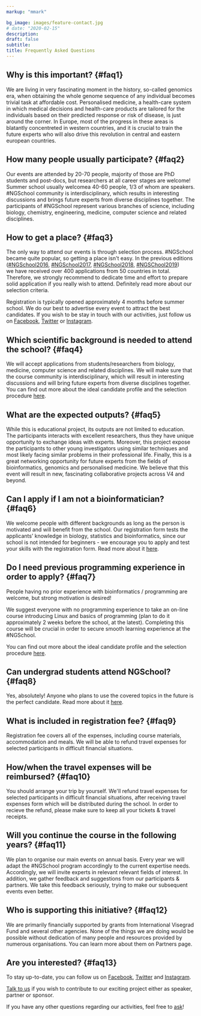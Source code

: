 ```yaml
---
markup: "mmark"

bg_image: images/feature-contact.jpg
# date: "2020-02-15"
description: 
draft: false
subtitle: 
title: Frequently Asked Questions
---
```


## Why is this important? <a href="/faq/#faq1"><sup><i class="fas fa-link"></i></sup></a> {#faq1}

We are living in very fascinating moment in the history, so-called genomics era, 
when obtaining the whole genome sequence of any individual becomes trivial task 
at affordable cost. Personalised medicine, a health-care system in which 
medical decisions and health-care products are tailored for the individuals 
based on their predicted response or risk of disease, is just around the corner. 
In Europe, most of the progress in these areas is blatantly concentreted in 
western countries, and it is crucial to train the future experts who will also 
drive this revolution in central and eastern european countries.

## How many people usually participate? <a href="/faq/#faq2"><sup><i class="fas fa-link"></i></sup></a> {#faq2}

Our events are attended by 20-70 people, majority of those are PhD students 
and post-docs, but researchers at all career stages are welcome! 
Summer school usually welcomea 40-60 people, 1/3 of whom are speakers. #NGSchool 
community is interdisciplinary, which results in interesting discussions 
and brings future experts from diverse disciplines together. The participants 
of #NGSchool represent various branches of science, including biology, chemistry, 
engineering, medicine, computer science and related disciplines.  

## How to get a place? <a href="/faq/#faq3"><sup><i class="fas fa-link"></i></sup></a> {#faq3}

The only way to attend our events is through selection process. #NGSchool 
became quite popular, so getting a place isn't easy. In the previous editions 
([#NGSchool2016](/ngschool2016), [#NGSchool2017](/ngschool2017), 
[#NGSchool2018](/ngschool2018), [#NGSChool2019](/ngschool2019))  
we have received over 400 applications from 50 countries in total. 
Therefore, we strongly recommend to dedicate time and effort to prepare 
solid application if you really wish to attend. Definitely read more about 
our selection criteria.  

Registration is typically opened approximately 4 months before summer school. 
We do our best to advertise every event to attract the best candidates. 
If you wish to be stay in touch with our activities, just follow us on 
[Facebook](https://www.facebook.com/NGSchool.eu/), 
[Twitter](https://twitter.com/NGSchoolEU) or 
[Instagram](https://www.instagram.com/ngschooleu/).

## Which scientific background is needed to attend the school? <a href="/faq/#faq4"><sup><i class="fas fa-link"></i></sup></a> {#faq4}

We will accept applications from students/researchers from biology, medicine, 
computer science and related disciplines. We will make sure that the course 
community is interdisciplinary, which will result in interesting discussions 
and will bring future experts from diverse disciplines together.  
You can find out more about the ideal candidate profile and the selection 
procedure [here](/selection).  

## What are the expected outputs? <a href="/faq/#faq5"><sup><i class="fas fa-link"></i></sup></a> {#faq5}

While this is educational project, its outputs are not limited to education. 
The participants interacts with excellent researchers, thus they have unique 
opportunity to exchange ideas with experts. Moreover, this project expose the 
participants to other young investigators using similar techniques and most 
likely facing similar problems in their professional life. Finally, this is 
a great networking opportunity for future experts from the fields of 
bioinformatics, genomics and personalised medicine. We believe that this event 
will result in new, fascinating collaborative projects across V4 and beyond.  

## Can I apply if I am not a bioinformatician? <a href="/faq/#faq6"><sup><i class="fas fa-link"></i></sup></a> {#faq6}

We welcome people with different backgrounds as long as the person is motivated 
and will benefit from the school. Our registration form tests the applicants’ 
knowledge in biology, statistics and bioinformatics, since our school is not 
intended for beginners - we encourage you to apply and test your skills with 
the registration form. Read more about it [here](/selection).  

## Do I need previous programming experience in order to apply? <a href="/faq/#faq7"><sup><i class="fas fa-link"></i></sup></a> {#faq7}

People having no prior experience with bioinformatics / programming are welcome, 
but strong motivation is desired!

We suggest everyone with no programming experience to take an on-line course 
introducing Linux and basics of programming (plan to do it approximately 2 
weeks before the school, at the latest). Completing this course will be 
crucial in order to secure smooth learning experience at the #NGSchool.  

You can find out more about the ideal candidate profile and the selection 
procedure [here](/selection).  

## Can undergrad students attend NGSchool? <a href="/faq/#faq8"><sup><i class="fas fa-link"></i></sup></a> {#faq8}

Yes, absolutely! Anyone who plans to use the covered topics in the future 
is the perfect candidate. Read more about it [here](/selection).  

## What is included in registration fee? <a href="/faq/#faq9"><sup><i class="fas fa-link"></i></sup></a> {#faq9}

Registration fee covers all of the expenses, including course materials, 
accommodation and meals. We will be able to refund travel expenses for 
selected participants in difficult financial situations.  

## How/when the travel expenses will be reimbursed? <a href="/faq/#faq10"><sup><i class="fas fa-link"></i></sup></a> {#faq10}

You should arrange your trip by yourself. We'll refund travel expenses for
selected participants in difficult financial situations, after receiving 
travel expenses form which will be distributed during the school. 
In order to recieve the refund, please make sure to keep all your tickets & 
travel receipts.   

## Will you continue the course in the following years? <a href="/faq/#faq11"><sup><i class="fas fa-link"></i></sup></a> {#faq11}

We plan to organise our main events on annual basis. Every year we will adapt 
the #NGSchool program accordingly to the current expertise needs. Accordingly, 
we will invite experts in relevant relevant fields of interest. In addition, 
we gather feedback and suggestions from our participants & partners. We take 
this feedback seriously, trying to make our subsequent events even better.  

## Who is supporting this initiative? <a href="/faq/#faq12"><sup><i class="fas fa-link"></i></sup></a> {#faq12}

We are primarily financially supported by grants from International Visegrad 
Fund and several other agencies. None of the things we are doing would be 
possible without dedication of many people and resources provided by numerous 
organisations. You can learn more about them on Partners page.

## Are you interested? <a href="/faq/#faq13"><sup><i class="fas fa-link"></i></sup></a> {#faq13}

To stay up-to-date, you can follow us on 
[Facebook](https://www.facebook.com/NGSchool.eu/), 
[Twitter](https://twitter.com/NGSchoolEU) and 
[Instagram](https://www.instagram.com/ngschooleu/).  

[Talk to us](/contact) if you wish to contribute to our exciting project either as speaker, 
partner or sponsor.  

If you have any other questions regarding our activities, feel free to [ask](/contact)!
